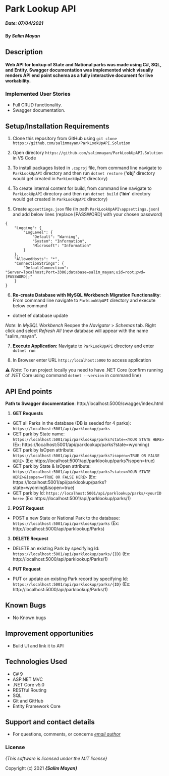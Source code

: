 # Park Lookup API

##### Date: **07/04/2021**

#### By **_Salim Mayan_**

## Description

#### Web API for lookup of State and National parks was made using C#, SQL, and Entity. Swagger documentation was implemented which visually renders  API end point schema as a fully interactive document for live workability.

### Implemented User Stories

-   Full CRUD functionality.
-   Swagger documentation.

## Setup/Installation Requirements  

1. Clone this repository from GitHub using `git clone https://github.com/salimmayan/ParkLookUpAPI.Solution`

  

2. Open directory `https://github.com/salimmayan/ParkLookUpAPI.Solution` in VS Code

  

3. To install packages listed in `.csproj` file, from command line navigate to `ParkLookUpAPI` directory and then run `dotnet restore` (**'obj'** directory would get created in `ParkLookUpAPI` directory)

  

4. To create internal content for build, from command line navigate to `ParkLookUpAPI` directory and then run `dotnet build` (**'bin'** directory would get created in `ParkLookUpAPI` directory)

5. Create `appsettings.json` file (in path `ParkLookUpAPI\appsettings.json`) and add below lines (replace [PASSWORD] with your chosen password)

  

```
{
	"Logging": {
		"LogLevel": {
			"Default": "Warning",
			"System": "Information",
			"Microsoft": "Information"
		}
	},
	"AllowedHosts": "*",
	"ConnectionStrings": {
		"DefaultConnection": "Server=localhost;Port=3306;database=salim_mayan;uid=root;pwd=[PASSWORD];"
	}
}
```

  

6.  **Re-create Database with MySQL Workbench Migration Functionality**: From command line navigate to `ParkLookUpAPI` directory and execute below command

- dotnet ef database update

*Note*: In _MySQL Workbench_ Reopen the _Navigator_ > _Schemas_ tab. Right click and select _Refresh All_ (new database will appear with the name "salim_mayan".

  

7.  **Execute Application:** Navigate to `ParkLookUpAPI` directory and enter `dotnet run`

  

8. In Browser enter URL `http://localhost:5000` to access application

  

⚠️ *Note*: To run project locally you need to have .NET Core (confirm running of .NET Core using command `dotnet --version` in command line)

  
## API End points 

**Path to Swagger documentation**: http://localhost:5000/swagger/index.html
1. **GET Requests**

-   GET all Parks in the database (DB is seeded for 4 parks): `https://localhost:5001/api/parklookup/parks`
-   GET park by State name: `https://localhost:5001/api/parklookup/parks?state=<YOUR STATE HERE>`  (Ex: https://localhost:5001/api/parklookup/parks?state=wyoming) 
-   GET park by IsOpen attribute: `https://localhost:5001/api/parklookup/parks?isopen=<TRUE OR FALSE HERE>`  (Ex: https://localhost:5001/api/parklookup/parks?isopen=true)
-   GET park by State & IsOpen attribute: `https://localhost:5001/api/parklookup/parks?state=<YOUR STATE HERE>&isopen=<TRUE OR FALSE HERE>`  (Ex: https://localhost:5001/api/parklookup/parks?state=wyoming&isopen=true)
-   GET park by Id: `https://localhost:5001/api/parklookup/parks/<yourID here>` (Ex: https://localhost:5001/api/parklookup/parks/1)

2. **POST Request**

-   POST a new State or National Park to the database: `https://localhost:5001/api/parklookup/parks` (Ex: http://localhost:5000/api/parklookup/Parks) 

3. **DELETE Request**

-   DELETE an existing Park by specifying Id: `https://localhost:5001/api/parklookup/parks/{ID}` (Ex: http://localhost:5000/api/parklookup/Parks/1) 

4. **PUT Request**

-   PUT or update an existing Park record by specifying Id: `https://localhost:5001/api/parklookup/parks/{ID}` (Ex: http://localhost:5000/api/parklookup/Parks/1) 

## Known Bugs

* No Known bugs

## Improvement opportunities

* Build UI and link it to API

## Technologies Used

-   C# 9
-   ASP.NET MVC
-   .NET Core v5.0
-   RESTful Routing
-   SQL
-   Git and GitHub
-   Entity Framework Core

## Support and contact details

* For questions, comments, or concerns *[email author](mailto:mailsalim@gmail.com?subject=[GitHub])*


### License

*{This software is licensed under the MIT license}*

Copyright (c) 2021 **_{Salim Mayan}_**